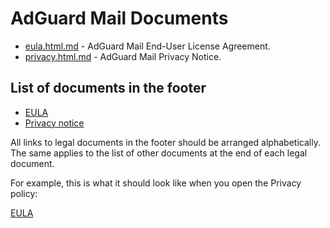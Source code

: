 
# AdGuard Mail Documents

- [eula.html.md](eula.html.md) - AdGuard Mail End-User License Agreement.
- [privacy.html.md](privacy/app.html.md) - AdGuard Mail Privacy Notice.

## List of documents in the footer

- [EULA](eula.html.md)
- [Privacy notice](privacy/app.html.md)

All links to legal documents in the footer should be arranged alphabetically. The same applies to the list of other documents at the end of each legal document.

For example, this is what it should look like when you open the Privacy policy:

[EULA](eula.html.md)
